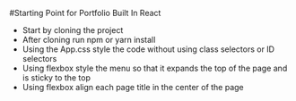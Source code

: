 #Starting Point for Portfolio Built In React

 - Start by cloning the project
 - After cloning run npm or yarn install
 - Using the App.css style the code without using class selectors or ID selectors
 - Using flexbox style the menu so that it expands the top of the page and is sticky to the top
 - Using flexbox align each page title in the center of the page